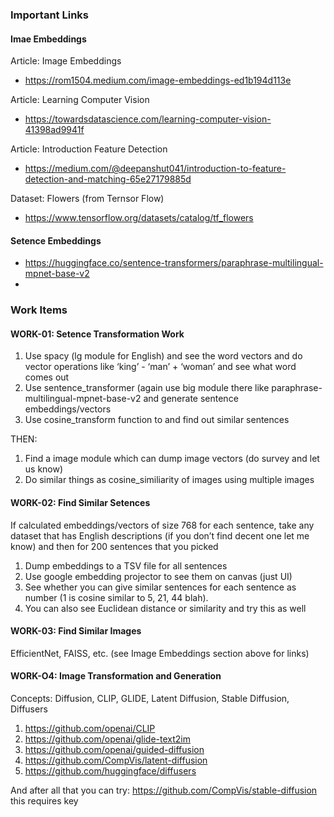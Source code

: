 
### Important Links

#### Imae Embeddings

Article: Image Embeddings
- https://rom1504.medium.com/image-embeddings-ed1b194d113e

Article: Learning Computer Vision
- https://towardsdatascience.com/learning-computer-vision-41398ad9941f

Article: Introduction Feature Detection
- https://medium.com/@deepanshut041/introduction-to-feature-detection-and-matching-65e27179885d

Dataset: Flowers (from Ternsor Flow)
- https://www.tensorflow.org/datasets/catalog/tf_flowers

#### Setence Embeddings

- https://huggingface.co/sentence-transformers/paraphrase-multilingual-mpnet-base-v2
- 

### Work Items

#### WORK-01: Setence Transformation Work
1. Use spacy (lg module for English) and see the word vectors and do vector operations like ‘king’ - ‘man’ + ‘woman’ and see what word comes out
2. Use sentence_transformer (again use big module there like paraphrase-multilingual-mpnet-base-v2
 and generate sentence embeddings/vectors
3. Use cosine_transform function to and find out similar sentences

THEN:
1. Find a image module which can dump image vectors (do survey and let us know)
2. Do similar things as cosine_similiarity of images using multiple images

#### WORK-02: Find Similar Setences

If calculated embeddings/vectors of size 768 for each sentence, take any dataset that has English descriptions (if you don’t find decent one let me know) and then for 200 sentences that you picked 
1. Dump embeddings to a TSV file for all sentences
2. Use google embedding projector to see them on canvas (just UI)
3. See whether you can give similar sentences for each sentence as number (1 is cosine similar to 5, 21, 44 blah). 
4. You can also see Euclidean distance or similarity and try this as well

#### WORK-03: Find Similar Images

EfficientNet, FAISS, etc. (see Image Embeddings section above for links)

#### WORK-O4: Image Transformation and Generation

Concepts: Diffusion, CLIP, GLIDE, Latent Diffusion, Stable Diffusion, Diffusers

1. https://github.com/openai/CLIP
2. https://github.com/openai/glide-text2im
3. https://github.com/openai/guided-diffusion
4. https://github.com/CompVis/latent-diffusion
5. https://github.com/huggingface/diffusers

And after all that you can try:
https://github.com/CompVis/stable-diffusion this requires key

